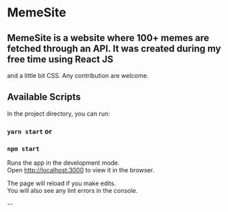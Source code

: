 # MemeSite
## MemeSite is a website where 100+ memes are fetched through an API. It was created during my free time using React JS 
and a little bit CSS. Any contribution are welcome.

## Available Scripts

In the project directory, you can run:

### `yarn start` or 
### `npm start`

Runs the app in the development mode.\
Open [http://localhost:3000](http://localhost:3000) to view it in the browser.

The page will reload if you make edits.\
You will also see any lint errors in the console.

--
